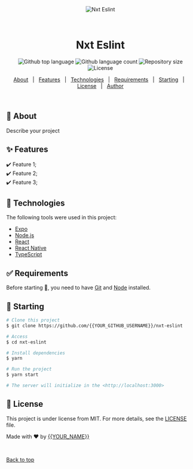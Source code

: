 <div align="center" id="top"> 
  <img src="./.github/app.gif" alt="Nxt Eslint" />

  &#xa0;

  <!-- <a href="https://nxteslint.netlify.app">Demo</a> -->
</div>

<h1 align="center">Nxt Eslint</h1>

<p align="center">
  <img alt="Github top language" src="https://img.shields.io/github/languages/top/{{YOUR_GITHUB_USERNAME}}/nxt-eslint?color=56BEB8">

  <img alt="Github language count" src="https://img.shields.io/github/languages/count/{{YOUR_GITHUB_USERNAME}}/nxt-eslint?color=56BEB8">

  <img alt="Repository size" src="https://img.shields.io/github/repo-size/{{YOUR_GITHUB_USERNAME}}/nxt-eslint?color=56BEB8">

  <img alt="License" src="https://img.shields.io/github/license/{{YOUR_GITHUB_USERNAME}}/nxt-eslint?color=56BEB8">

  <!-- <img alt="Github issues" src="https://img.shields.io/github/issues/{{YOUR_GITHUB_USERNAME}}/nxt-eslint?color=56BEB8" /> -->

  <!-- <img alt="Github forks" src="https://img.shields.io/github/forks/{{YOUR_GITHUB_USERNAME}}/nxt-eslint?color=56BEB8" /> -->

  <!-- <img alt="Github stars" src="https://img.shields.io/github/stars/{{YOUR_GITHUB_USERNAME}}/nxt-eslint?color=56BEB8" /> -->
</p>

<!-- Status -->

<!-- <h4 align="center"> 
	🚧  Nxt Eslint 🚀 Under construction...  🚧
</h4> 

<hr> -->

<p align="center">
  <a href="#dart-about">About</a> &#xa0; | &#xa0; 
  <a href="#sparkles-features">Features</a> &#xa0; | &#xa0;
  <a href="#rocket-technologies">Technologies</a> &#xa0; | &#xa0;
  <a href="#white_check_mark-requirements">Requirements</a> &#xa0; | &#xa0;
  <a href="#checkered_flag-starting">Starting</a> &#xa0; | &#xa0;
  <a href="#memo-license">License</a> &#xa0; | &#xa0;
  <a href="https://github.com/{{YOUR_GITHUB_USERNAME}}" target="_blank">Author</a>
</p>

<br>

## :dart: About ##

Describe your project

## :sparkles: Features ##

:heavy_check_mark: Feature 1;\
:heavy_check_mark: Feature 2;\
:heavy_check_mark: Feature 3;

## :rocket: Technologies ##

The following tools were used in this project:

- [Expo](https://expo.io/)
- [Node.js](https://nodejs.org/en/)
- [React](https://pt-br.reactjs.org/)
- [React Native](https://reactnative.dev/)
- [TypeScript](https://www.typescriptlang.org/)

## :white_check_mark: Requirements ##

Before starting :checkered_flag:, you need to have [Git](https://git-scm.com) and [Node](https://nodejs.org/en/) installed.

## :checkered_flag: Starting ##

```bash
# Clone this project
$ git clone https://github.com/{{YOUR_GITHUB_USERNAME}}/nxt-eslint

# Access
$ cd nxt-eslint

# Install dependencies
$ yarn

# Run the project
$ yarn start

# The server will initialize in the <http://localhost:3000>
```

## :memo: License ##

This project is under license from MIT. For more details, see the [LICENSE](LICENSE.md) file.


Made with :heart: by <a href="https://github.com/{{YOUR_GITHUB_USERNAME}}" target="_blank">{{YOUR_NAME}}</a>

&#xa0;

<a href="#top">Back to top</a>
